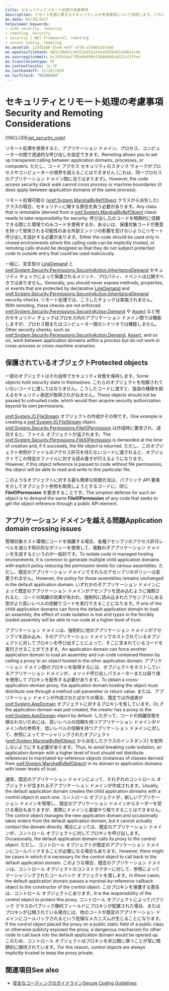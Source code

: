 ```yaml
---
title: セキュリティとリモート処理の考慮事項
description: リモート処理に関するセキュリティ上の考慮事項について説明します。これにより、アプリケーション ドメイン、プロセス、またはコンピューター間の透過的な呼び出しを設定できます。
ms.date: 03/30/2017
helpviewer_keywords:
- code security, remoting
- remoting, security
- security [.NET Framework], remoting
- secure coding, remoting
ms.assetid: 125d2ab8-55a4-4e5f-af36-a7d401a37ab0
ms.openlocfilehash: 883c20483c4d315a45e1f4dab959d42cbb6e3c4b
ms.sourcegitcommit: bc293b14af795e0e999e3304dd40c0222cf2ffe4
ms.translationtype: HT
ms.contentlocale: ja-JP
ms.lasthandoff: 11/26/2020
ms.locfileid: "96288204"
---
```

# <a name="security-and-remoting-considerations"></a><span data-ttu-id="ecaf5-103">セキュリティとリモート処理の考慮事項</span><span class="sxs-lookup"><span data-stu-id="ecaf5-103">Security and Remoting Considerations</span></span>

[!INCLUDE[net_security_note](../../../includes/net-security-note-md.md)]

<span data-ttu-id="ecaf5-104">リモート処理を使用すると、アプリケーション ドメイン、プロセス、コンピューターの間で透過的な呼び出しを設定できます。</span><span class="sxs-lookup"><span data-stu-id="ecaf5-104">Remoting allows you to set up transparent calling between application domains, processes, or computers.</span></span> <span data-ttu-id="ecaf5-105">ただし、コード アクセス セキュリティのスタック ウォークがプロセスやコンピューターの境界を超えることはできません (これは、同一プロセスのアプリケーション ドメイン間に当てはまります)。</span><span class="sxs-lookup"><span data-stu-id="ecaf5-105">However, the code access security stack walk cannot cross process or machine boundaries (it does apply between application domains of the same process).</span></span>  
  
 <span data-ttu-id="ecaf5-106">リモート処理可能な (<xref:System.MarshalByRefObject> クラスから派生した) クラスの場合、セキュリティに関する責任を負う必要があります。</span><span class="sxs-lookup"><span data-stu-id="ecaf5-106">Any class that is remotable (derived from a <xref:System.MarshalByRefObject> class) needs to take responsibility for security.</span></span> <span data-ttu-id="ecaf5-107">呼び出し元のコードを暗黙的に信頼できる閉じた環境でのみコードを使用するか、あるいは、保護対象コードが悪意を持って使用される可能性のある外部エントリの影響を受けないようにリモート呼び出しを設計する必要があります。</span><span class="sxs-lookup"><span data-stu-id="ecaf5-107">Either the code should be used only in closed environments where the calling code can be implicitly trusted, or remoting calls should be designed so that they do not subject protected code to outside entry that could be used maliciously.</span></span>  
  
 <span data-ttu-id="ecaf5-108">一般に、宣言型の [LinkDemand](link-demands.md) と <xref:System.Security.Permissions.SecurityAction.InheritanceDemand> セキュリティ チェックによって保護されるメソッド、プロパティ、イベントは公開すべきではありません。</span><span class="sxs-lookup"><span data-stu-id="ecaf5-108">Generally, you should never expose methods, properties, or events that are protected by declarative [LinkDemand](link-demands.md) and <xref:System.Security.Permissions.SecurityAction.InheritanceDemand> security checks.</span></span> <span data-ttu-id="ecaf5-109">リモート処理では、こうしたチェックは実施されません。</span><span class="sxs-lookup"><span data-stu-id="ecaf5-109">With remoting, these checks are not enforced.</span></span> <span data-ttu-id="ecaf5-110"><xref:System.Security.Permissions.SecurityAction.Demand> や [Assert](using-the-assert-method.md) など他のセキュリティ チェックはプロセス内のアプリケーション ドメイン間では機能しますが、プロセス間またはコンピューター間のシナリオでは機能しません。</span><span class="sxs-lookup"><span data-stu-id="ecaf5-110">Other security checks, such as <xref:System.Security.Permissions.SecurityAction.Demand>, [Assert](using-the-assert-method.md), and so on, work between application domains within a process but do not work in cross-process or cross-machine scenarios.</span></span>  
  
## <a name="protected-objects"></a><span data-ttu-id="ecaf5-111">保護されているオブジェクト</span><span class="sxs-lookup"><span data-stu-id="ecaf5-111">Protected objects</span></span>  

 <span data-ttu-id="ecaf5-112">一部のオブジェクトはそれ自体でセキュリティ状態を保持します。</span><span class="sxs-lookup"><span data-stu-id="ecaf5-112">Some objects hold security state in themselves.</span></span> <span data-ttu-id="ecaf5-113">これらのオブジェクトを信頼されていないコードに渡してはなりません。こうしたコードに渡すと、独自の権限を超えるセキュリティ承認が取得されかねません。</span><span class="sxs-lookup"><span data-stu-id="ecaf5-113">These objects should not be passed to untrusted code, which would then acquire security authorization beyond its own permissions.</span></span>  
  
 <span data-ttu-id="ecaf5-114"><xref:System.IO.FileStream> オブジェクトの作成がその例です。</span><span class="sxs-lookup"><span data-stu-id="ecaf5-114">One example is creating a <xref:System.IO.FileStream> object.</span></span> <span data-ttu-id="ecaf5-115"><xref:System.Security.Permissions.FileIOPermission> は作成時に要求され、成功すると、ファイル オブジェクトが返されます。</span><span class="sxs-lookup"><span data-stu-id="ecaf5-115">The <xref:System.Security.Permissions.FileIOPermission> is demanded at the time of creation and, if it succeeds, the file object is returned.</span></span> <span data-ttu-id="ecaf5-116">ただし、このオブジェクト参照がファイルのアクセス許可を持たないコードに渡されると、オブジェクトでこの特定のファイルに対する読み書きが行えるようになります。</span><span class="sxs-lookup"><span data-stu-id="ecaf5-116">However, if this object reference is passed to code without file permissions, the object will be able to read and write to this particular file.</span></span>  
  
 <span data-ttu-id="ecaf5-117">このようなオブジェクトに対する最も簡単な防御方法は、パブリック API 要素を介してオブジェクト参照を取得しようとするコードに、同じ **FileIOPermission** を要求することです。</span><span class="sxs-lookup"><span data-stu-id="ecaf5-117">The simplest defense for such an object is to demand the same **FileIOPermission** of any code that seeks to get the object reference through a public API element.</span></span>  
  
## <a name="application-domain-crossing-issues"></a><span data-ttu-id="ecaf5-118">アプリケーション ドメインを越える問題</span><span class="sxs-lookup"><span data-stu-id="ecaf5-118">Application domain crossing issues</span></span>  

 <span data-ttu-id="ecaf5-119">管理対象ホスト環境にコードを隔離する場合、各種アセンブリのアクセス許可レベルを減らす明示的なポリシーを使用して、複数の子アプリケーション ドメインを生成するというのが一般的です。</span><span class="sxs-lookup"><span data-stu-id="ecaf5-119">To isolate code in managed hosting environments, it is common to generate multiple child application domains with explicit policy reducing the permission levels for various assemblies.</span></span> <span data-ttu-id="ecaf5-120">ただし、既定のアプリケーション ドメインでそれらのアセンブリのポリシーは変更されません。</span><span class="sxs-lookup"><span data-stu-id="ecaf5-120">However, the policy for those assemblies remains unchanged in the default application domain.</span></span> <span data-ttu-id="ecaf5-121">いずれかの子アプリケーション ドメインによって既定のアプリケーション ドメインがアセンブリを読み込むように強制されると、コードの隔離の効果が失われ、強制的に読み込まれたアセンブリにある型がより高いレベルの信頼でコードを実行できることになります。</span><span class="sxs-lookup"><span data-stu-id="ecaf5-121">If one of the child application domains can force the default application domain to load an assembly, the effect of code isolation is lost and types in the forcibly loaded assembly will be able to run code at a higher level of trust.</span></span>  
  
 <span data-ttu-id="ecaf5-122">アプリケーション ドメインは、強制的に他のアプリケーション ドメインがアセンブリを読み込み、そのアプリケーション ドメインでホストされているオブジェクトに対してプロキシを呼び出すことによって、そこに含まれているコードを実行させることができます。</span><span class="sxs-lookup"><span data-stu-id="ecaf5-122">An application domain can force another application domain to load an assembly and run code contained therein by calling a proxy to an object hosted in the other application domain.</span></span> <span data-ttu-id="ecaf5-123">アプリケーション ドメイン間のプロキシを取得するには、オブジェクトをホストしているアプリケーション ドメインが、メソッド呼び出しパラメーターまたは戻り値を使用してプロキシを配布する必要があります。</span><span class="sxs-lookup"><span data-stu-id="ecaf5-123">To obtain a cross-application-domain proxy, the application domain hosting the object must distribute one through a method call parameter or return value.</span></span> <span data-ttu-id="ecaf5-124">または、アプリケーション ドメインが作成されたばかりの場合、既定では作成者が <xref:System.AppDomain> オブジェクトに対するプロキシを有しています。</span><span class="sxs-lookup"><span data-stu-id="ecaf5-124">Or, if the application domain was just created, the creator has a proxy to the <xref:System.AppDomain> object by default.</span></span> <span data-ttu-id="ecaf5-125">したがって、コードの隔離状態を損なわないためには、高いレベルの信頼を持つアプリケーション ドメインがドメイン内の参照を、低いレベルの信頼を持つアプリケーション ドメインに対して、参照によってマーシャリングされたオブジェクト (<xref:System.MarshalByRefObject> から派生したクラスのインスタンス) を配布しないようにする必要があります。</span><span class="sxs-lookup"><span data-stu-id="ecaf5-125">Thus, to avoid breaking code isolation, an application domain with a higher level of trust should not distribute references to marshaled-by-reference objects (instances of classes derived from <xref:System.MarshalByRefObject>) in its domain to application domains with lower levels of trust.</span></span>  
  
 <span data-ttu-id="ecaf5-126">通常、既定のアプリケーション ドメインによって、それぞれのコントロール オブジェクトが含まれる子アプリケーション ドメインが作成されます。</span><span class="sxs-lookup"><span data-stu-id="ecaf5-126">Usually, the default application domain creates the child application domains with a control object in each one.</span></span> <span data-ttu-id="ecaf5-127">コントロール オブジェクトが、新しいアプリケーション ドメインを管理し、既定のアプリケーション ドメインからオーダーを受ける場合もありますが、実際にドメインと直接やり取りすることはできません。</span><span class="sxs-lookup"><span data-stu-id="ecaf5-127">The control object manages the new application domain and occasionally takes orders from the default application domain, but it cannot actually contact the domain directly.</span></span> <span data-ttu-id="ecaf5-128">場合によっては、既定のアプリケーション ドメインが、コントロール オブジェクトに対してプロキシを呼び出します。</span><span class="sxs-lookup"><span data-stu-id="ecaf5-128">Occasionally, the default application domain calls its proxy to the control object.</span></span> <span data-ttu-id="ecaf5-129">ただし、コントロール オブジェクトが既定のアプリケーション ドメインにコールバックすることが必要になる場合もあります。</span><span class="sxs-lookup"><span data-stu-id="ecaf5-129">However, there might be cases in which it is necessary for the control object to call back to the default application domain.</span></span> <span data-ttu-id="ecaf5-130">このような場合、既定のアプリケーション ドメインは、コントロール オブジェクトのコンストラクターに対して、参照によってマーシャリングされたコールバック オブジェクトを渡します。</span><span class="sxs-lookup"><span data-stu-id="ecaf5-130">In these cases, the default application domain passes a marshal-by-reference callback object to the constructor of the control object.</span></span> <span data-ttu-id="ecaf5-131">このプロキシを保護する責任は、コントロール オブジェクトにあります。</span><span class="sxs-lookup"><span data-stu-id="ecaf5-131">It is the responsibility of the control object to protect this proxy.</span></span> <span data-ttu-id="ecaf5-132">コントロール オブジェクトによってパブリック クラスのパブリック静的フィールドにプロキシが配置された場合、またはプロキシが公開されている場合には、他のコードが既定のアプリケーション ドメインにコールバックされるという危険なメカニズムが生じることになります。</span><span class="sxs-lookup"><span data-stu-id="ecaf5-132">If the control object placed the proxy on a public static field of a public class or otherwise publicly exposed the proxy, a dangerous mechanism for other code to call back into the default application domain would be opened up.</span></span> <span data-ttu-id="ecaf5-133">このため、コントロール オブジェクトはプロキシを非公開に保つことが常に暗黙的に期待されています。</span><span class="sxs-lookup"><span data-stu-id="ecaf5-133">For this reason, control objects are always implicitly trusted to keep the proxy private.</span></span>  
  
## <a name="see-also"></a><span data-ttu-id="ecaf5-134">関連項目</span><span class="sxs-lookup"><span data-stu-id="ecaf5-134">See also</span></span>

- [<span data-ttu-id="ecaf5-135">安全なコーディングのガイドライン</span><span class="sxs-lookup"><span data-stu-id="ecaf5-135">Secure Coding Guidelines</span></span>](../../standard/security/secure-coding-guidelines.md)
